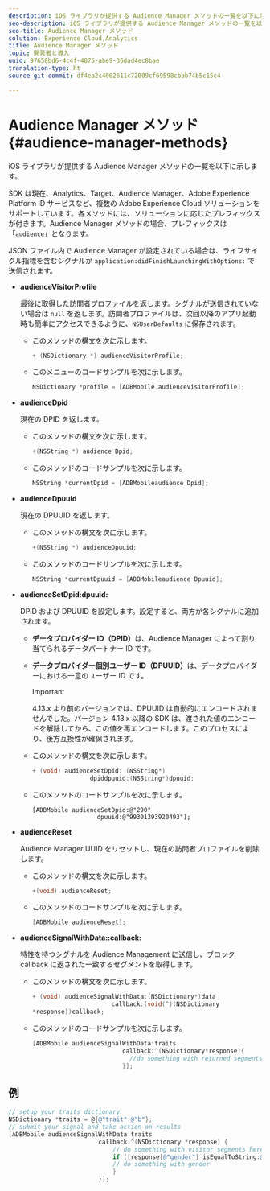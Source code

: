 ```yaml
---
description: iOS ライブラリが提供する Audience Manager メソッドの一覧を以下に示します。
seo-description: iOS ライブラリが提供する Audience Manager メソッドの一覧を以下に示します。
seo-title: Audience Manager メソッド
solution: Experience Cloud,Analytics
title: Audience Manager メソッド
topic: 開発者と導入
uuid: 97658bd6-4c4f-4875-abe9-36dad4ec8bae
translation-type: ht
source-git-commit: df4ea2c4002611c72009cf69598cbbb74b5c15c4

---
```



# Audience Manager メソッド{#audience-manager-methods}

iOS ライブラリが提供する Audience Manager メソッドの一覧を以下に示します。

SDK は現在、Analytics、Target、Audience Manager、Adobe Experience Platform ID サービスなど、複数の Adobe Experience Cloud ソリューションをサポートしています。各メソッドには、ソリューションに応じたプレフィックスが付きます。Audience Manager メソッドの場合、プレフィックスは「`audience`」となります。

JSON ファイル内で Audience Manager が設定されている場合は、ライフサイクル指標を含むシグナルが `application:didFinishLaunchingWithOptions:` で送信されます。

* **audienceVisitorProfile**

   最後に取得した訪問者プロファイルを返します。シグナルが送信されていない場合は `null` を返します。訪問者プロファイルは、次回以降のアプリ起動時も簡単にアクセスできるように、`NSUserDefaults` に保存されます。

   * このメソッドの構文を次に示します。

      ```objective-c
      + (NSDictionary *) audienceVisitorProfile;
      ```

   * このメニューのコードサンプルを次に示します。

      ```objective-c
      NSDictionary *profile = [ADBMobile audienceVisitorProfile]; 
      ```

* **audienceDpid**

   現在の DPID を返します。

   * このメソッドの構文を次に示します。

      ```objective-c
      +(NSString *) audience Dpid;
      ```

   * このメソッドのコードサンプルを次に示します。

      ```objective-c
      NSString *currentDpid = [ADBMobileaudience Dpid]; 
      ```

* **audienceDpuuid**

   現在の DPUUID を返します。

   * このメソッドの構文を次に示します。

      ```objective-c
      +(NSString *) audienceDpuuid;
      ```

   * このメソッドのコードサンプルを次に示します。

      ```objective-c
      NSString *currentDpuuid = [ADBMobileaudience Dpuuid]; 
      ```

* **audienceSetDpid:&#x200B;dpuuid:**

   DPID および DPUUID を設定します。設定すると、両方が各シグナルに追加されます。

   * **データプロバイダー ID（DPID）**&#x200B;は、Audience Manager によって割り当てられるデータパートナー ID です。
   * **データプロバイダー個別ユーザー ID（DPUUID）**&#x200B;は、データプロバイダーにおける一意のユーザー ID です。

      >[!IMPORTANT]
      >
      >4.13.x より前のバージョンでは、DPUUID は自動的にエンコードされませんでした。バージョン 4.13.x 以降の SDK は、渡された値のエンコードを解除してから、この値を再エンコードします。このプロセスにより、後方互換性が確保されます。

   * このメソッドの構文を次に示します。

      ```objective-c
      + (void) audienceSetDpid: (NSString*)   
                      dpiddpuuid:(NSString*)dpuuid;
      ```

   * このメソッドのコードサンプルを次に示します。

      ```objective-
      [ADBMobile audienceSetDpid:@"290"
                        dpuuid:@"99301393920493"];
      ```

* **audienceReset**

   Audience Manager UUID をリセットし、現在の訪問者プロファイルを削除します。

   * このメソッドの構文を次に示します。

      ```objective-c
      +(void) audienceReset;
      ```

   * このメソッドのコードサンプルを次に示します。

      ```objective-c
      [ADBMobile audienceReset]; 
      ```

* **audienceSignalWithData::&#x200B;callback:**

   特性を持つシグナルを Audience Management に送信し、ブロック callback に返された一致するセグメントを取得します。

   * このメソッドの構文を次に示します。

      ```objective-c
      + (void) audienceSignalWithData:(NSDictionary*)data
                            callback:(void(^)(NSDictionary
      *response))callback; 
      ```

   * このメソッドのコードサンプルを次に示します。

      ```objective-c
      [ADBMobile audienceSignalWithData:traits
                               callback:^(NSDictionary*response){
                                 //do something with returned segments
                               }];
      ```

## 例

```objective-c
// setup your traits dictionary 
NSDictionary *traits = @{@"trait":@"b"}; 
// submit your signal and take action on results 
[ADBMobile audienceSignalWithData:traits  
                         callback:^(NSDictionary *response) { 
                             // do something with visitor segments here 
                             if ([response[@"gender"] isEqualToString:@"male"]) { 
                             // do something with gender  
                             } 
                         }];
```
